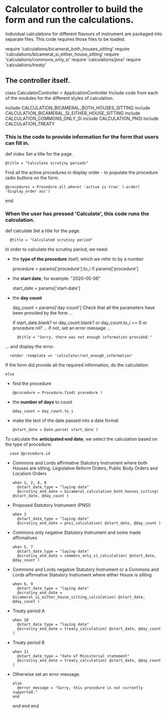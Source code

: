 # Calculator controller to build the form and run the calculations.

Individual calculations for different flavours of instrument are packaged into separate files. This code requires those files to be loaded.

require 'calculations/bicameral_both_houses_sitting'
require 'calculations/bicameral_si_either_house_sitting'
require 'calculations/commons_only_si'
require 'calculations/pnsi'
require 'calculations/treaty'
## The controller itself.

class CalculatorController < ApplicationController
Include code from each of the modules for the different styles of calculation.

  include CALCULATION_BICAMERAL_BOTH_HOUSES_SITTING
  include CALCULATION_BICAMERAL_SI_EITHER_HOUSE_SITTING
  include CALCULATION_COMMONS_ONLY_SI
  include CALCULATION_PNSI
  include CALCULATION_TREATY
### This is the code to provide information for the form that users can fill in.

  def index
Set a title for the page.

    @title = "Calculate scrutiny periods"
Find all the active procedures in display order - to populate the procedure radio buttons on the form.

    @procedures = Procedure.all.where( 'active is true' ).order( 'display_order asc')
  end
### When the user has pressed 'Calculate', this code runs the calculation.

  def calculate
Set a title for the page.

	  @title = "Calculated scrutiny period"
In order to calculate the scrutiny period, we need:

* the **type of the procedure** itself, which we refer to by a number

    procedure = params['procedure'].to_i if params['procedure']
* the **start date**, for example: "2020-05-06"

    start_date = params['start-date']
* the **day count**

    day_count = params['day-count']
Check that all the parameters have been provided by the form ...

    if start_date.blank? or day_count.blank? or day_count.to_i == 0 or procedure.nil?
... if not, set an error message ...

	    @title = "Sorry, there was not enough information provided."
... and display the error.

      render :template => 'calculator/not_enough_information'
If the form did provide all the required information, do the calculation:

    else
* find the procedure

      @procedure = Procedure.find( procedure )
* the **number of days** to count

      @day_count = day_count.to_i
* make the text of the date passed into a date format

      @start_date = Date.parse( start_date )
To calculate the **anticipated end date**, we select the calculation based on the type of procedure:

      case @procedure.id
* Commons and Lords affirmative Statutory Instrument where both Houses are sitting, Legislative Reform Orders, Public Body Orders and Localism Orders

      when 1, 2, 4, 8
        @start_date_type = "laying date"
        @scrutiny_end_date = bicameral_calculation_both_houses_sitting( @start_date, @day_count )
* Proposed Statutory Instrument (PNSI)

      when 3
        @start_date_type = "laying date"
        @scrutiny_end_date = pnsi_calculation( @start_date, @day_count )
* Commons only negative Statutory Instrument and some made affirmatives

      when 5, 7
        @start_date_type = "laying date"
        @scrutiny_end_date = commons_only_si_calculation( @start_date, @day_count )
* Commons and Lords negative Statutory Instrument or a Commons and Lords affirmative Statutory Instrument where either House is sitting

      when 6, 9
        @start_date_type = "laying date"
        @scrutiny_end_date = bicameral_si_either_house_sitting_calculation( @start_date, @day_count )
* Treaty period A

      when 10
        @start_date_type = "laying date"
        @scrutiny_end_date = treaty_calculation( @start_date, @day_count )
* Treaty period B

      when 11
        @start_date_type = "date of Ministerial statement"
        @scrutiny_end_date = treaty_calculation( @start_date, @day_count )
* Otherwise set an error message.

      else
        @error_message = "Sorry, this procedure is not currently supported."
      end
    end
  end
end